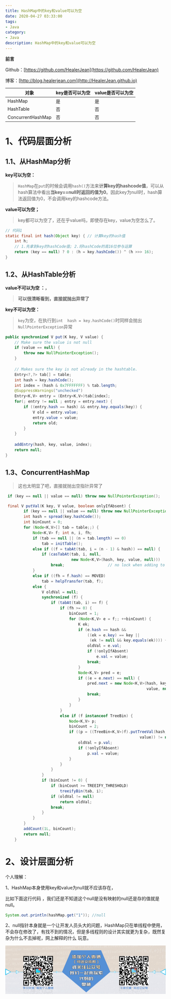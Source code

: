 ```yaml
---
title: HashMap中的key和value可以为空
date: 2020-04-27 03:33:00
tags: 
- Java
category: 
- Java
description: HashMap中的key和value可以为空
---
```


**前言**     

 Github：[https://github.com/HealerJean](https://github.com/HealerJean)         

 博客：[http://blog.healerjean.com](http://HealerJean.github.io)          



| 对象              | key是否可以为空 | value是否可以为空 |
| ----------------- | --------------- | ----------------- |
| HashMap           | 是              | 是                |
| HashTable         | 否              | 否                |
| ConcurrentHashMap | 否              | 否                |



# 1、代码层面分析



## 1.1、从HashMap分析  

**key可以为空：**

> `HashMap`在`put`的时候会调用`hash()`方法来**计算key的hashcode值**，可以从hash算法中看出**当key==null时返回的值为0**。因此key为null时，hash算法返回值为0，不会调用key的hashcode方法。      



**value可以为空；**

> key都可以为空了，还在乎value吗，即使存在key，value为空怎么了。

```java
// 代码1
static final int hash(Object key) { // 计算key的hash值
    int h;
    // 1.先拿到key的hashCode值; 2.将hashCode的高16位参与运算
    return (key == null) ? 0 : (h = key.hashCode()) ^ (h >>> 16);
}
```





## 1.2、从HashTable分析

**value不可以为空 ：**，  

>  **可以很清晰看到，直接就抛出异常了**    



**key不可以为空：**

> `key`为空，在执行到`int  hash = key.hashCode()`时同样会抛出`NullPointerException`异常   



```java
public synchronized V put(K key, V value) {
    // Make sure the value is not null
    if (value == null) {
        throw new NullPointerException();
    }

    // Makes sure the key is not already in the hashtable.
    Entry<?,?> tab[] = table;
    int hash = key.hashCode();
    int index = (hash & 0x7FFFFFFF) % tab.length;
    @SuppressWarnings("unchecked")
    Entry<K,V> entry = (Entry<K,V>)tab[index];
    for(; entry != null ; entry = entry.next) {
        if ((entry.hash == hash) && entry.key.equals(key)) {
            V old = entry.value;
            entry.value = value;
            return old;
        }
    }

    addEntry(hash, key, value, index);
    return null;
}
```





## 1.3、ConcurrentHashMap 

> 这也太明显了吧，直接就抛出空指针异常了

```java
 if (key == null || value == null) throw new NullPointerException();
```



```java
 final V putVal(K key, V value, boolean onlyIfAbsent) {
        if (key == null || value == null) throw new NullPointerException();
        int hash = spread(key.hashCode());
        int binCount = 0;
        for (Node<K,V>[] tab = table;;) {
            Node<K,V> f; int n, i, fh;
            if (tab == null || (n = tab.length) == 0)
                tab = initTable();
            else if ((f = tabAt(tab, i = (n - 1) & hash)) == null) {
                if (casTabAt(tab, i, null,
                             new Node<K,V>(hash, key, value, null)))
                    break;                   // no lock when adding to empty bin
            }
            else if ((fh = f.hash) == MOVED)
                tab = helpTransfer(tab, f);
            else {
                V oldVal = null;
                synchronized (f) {
                    if (tabAt(tab, i) == f) {
                        if (fh >= 0) {
                            binCount = 1;
                            for (Node<K,V> e = f;; ++binCount) {
                                K ek;
                                if (e.hash == hash &&
                                    ((ek = e.key) == key ||
                                     (ek != null && key.equals(ek)))) {
                                    oldVal = e.val;
                                    if (!onlyIfAbsent)
                                        e.val = value;
                                    break;
                                }
                                Node<K,V> pred = e;
                                if ((e = e.next) == null) {
                                    pred.next = new Node<K,V>(hash, key,
                                                              value, null);
                                    break;
                                }
                            }
                        }
                        else if (f instanceof TreeBin) {
                            Node<K,V> p;
                            binCount = 2;
                            if ((p = ((TreeBin<K,V>)f).putTreeVal(hash, key,
                                                           value)) != null) {
                                oldVal = p.val;
                                if (!onlyIfAbsent)
                                    p.val = value;
                            }
                        }
                    }
                }
                if (binCount != 0) {
                    if (binCount >= TREEIFY_THRESHOLD)
                        treeifyBin(tab, i);
                    if (oldVal != null)
                        return oldVal;
                    break;
                }
            }
        }
        addCount(1L, binCount);
        return null;
    }
```



# 2、设计层面分析 



个人理解：   

1、HashMap本身使用key和value为null就不应该存在，   

比如下面这行代码 ，我们还是不知道这个null是没有映射的null还是存的值就是null。

```java
System.out.println(hashMap.get("1")); //null
```



2、null指针本身就是一个让开发人员头大的问题，HashMap只在单线程中使用，不会存在修改了，有找不到的情况，但是多线程则的设计其实就更为复杂，既然复杂为什么不去掉呢，网上解释的什么 玩意。    



![ContactAuthor](https://raw.githubusercontent.com/HealerJean/HealerJean.github.io/master/assets/img/artical_bottom.jpg)





<link rel="stylesheet" href="https://unpkg.com/gitalk/dist/gitalk.css">

<script src="https://unpkg.com/gitalk@latest/dist/gitalk.min.js"></script> 
<div id="gitalk-container"></div>    
 <script type="text/javascript">
    var gitalk = new Gitalk({
		clientID: `1d164cd85549874d0e3a`,
		clientSecret: `527c3d223d1e6608953e835b547061037d140355`,
		repo: `HealerJean.github.io`,
		owner: 'HealerJean',
		admin: ['HealerJean'],
		id: 'dSgsqIRuokvwM1nG',
    });
    gitalk.render('gitalk-container');
</script> 


